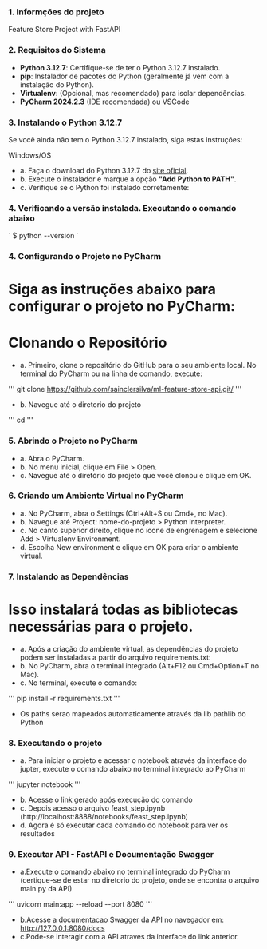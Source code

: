 ### 1. Informções do projeto
Feature Store Project with FastAPI

### 2. Requisitos do Sistema
- **Python 3.12.7**: Certifique-se de ter o Python 3.12.7 instalado. 
- **pip**: Instalador de pacotes do Python (geralmente já vem com a instalação do Python).
- **Virtualenv**: (Opcional, mas recomendado) para isolar dependências.
- **PyCharm 2024.2.3** (IDE recomendada) ou VSCode


### 3. Instalando o Python 3.12.7
Se você ainda não tem o Python 3.12.7 instalado, siga estas instruções:

Windows/OS

- a. Faça o download do Python 3.12.7 do [site oficial](https://www.python.org/downloads/release/python-3127/).
- b. Execute o instalador e marque a opção **"Add Python to PATH"**.
- c. Verifique se o Python foi instalado corretamente:

### 4. Verificando a versão instalada. Executando o comando abaixo

´
$ python --version
´

### 4. Configurando o Projeto no PyCharm
# Siga as instruções abaixo para configurar o projeto no **PyCharm**:
# Clonando o Repositório

- a. Primeiro, clone o repositório do GitHub para o seu ambiente local. 
No terminal do PyCharm ou na linha de comando, execute:

'''
git clone https://github.com/sainclersilva/ml-feature-store-api.git/
'''

- b. Navegue até o diretorio do projeto

'''
cd <caminho do projeto clonado>
'''

### 5. Abrindo o Projeto no PyCharm

- a. Abra o PyCharm.
- b. No menu inicial, clique em File > Open.
- c. Navegue até o diretório do projeto que você clonou e clique em OK.

### 6. Criando um Ambiente Virtual no PyCharm

- a. No PyCharm, abra o Settings (Ctrl+Alt+S ou Cmd+, no Mac).
- b. Navegue até Project: nome-do-projeto > Python Interpreter.
- c. No canto superior direito, clique no ícone de engrenagem e selecione Add > Virtualenv Environment.
- d. Escolha New environment e clique em OK para criar o ambiente virtual.


### 7. Instalando as Dependências
# Isso instalará todas as bibliotecas necessárias para o projeto.

- a. Após a criação do ambiente virtual, as dependências do projeto podem ser instaladas a partir do arquivo requirements.txt:
- b. No PyCharm, abra o terminal integrado (Alt+F12 ou Cmd+Option+T no Mac).
- c. No terminal, execute o comando:

'''
pip install -r requirements.txt
'''

- Os paths serao mapeados automaticamente através da lib pathlib do Python

### 8. Executando o projeto

- a. Para iniciar o projeto e acessar o notebook através da interface do jupter,
execute o comando abaixo no terminal integrado ao PyCharm

'''
jupyter notebook
'''

- b. Acesse o link gerado após execução do comando
- c. Depois acesso o arquivo feast_step.ipynb (http://localhost:8888/notebooks/feast_step.ipynb)
- d. Agora é só executar cada comando do notebook para ver os resultados

### 9. Executar API - FastAPI e Documentação Swagger

- a.Execute o comando abaixo no terminal integrado do PyCharm
  (certique-se de estar no diretorio <api> do projeto, onde se encontra o arquivo main.py da API)

'''
uvicorn main:app --reload --port 8080
'''

- b.Acesse a documentacao Swagger da API no navegador em: http://127.0.0.1:8080/docs
- c.Pode-se interagir com a API atraves da interface do link anterior.